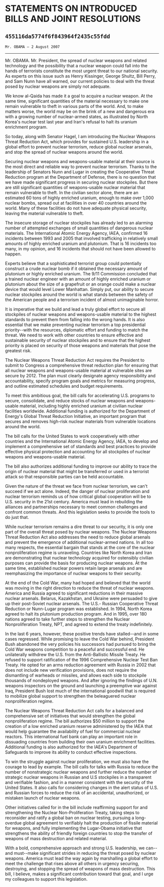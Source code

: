 # STATEMENTS ON INTRODUCED BILLS AND JOINT RESOLUTIONS
## `455116da5774f6f843964f2435c55fdd`
`Mr. OBAMA — 2 August 2007`

---


Mr. OBAMA. Mr. President, the spread of nuclear weapons and related 
technology and the possibility that a nuclear weapon could fall into 
the hands of terrorists constitute the most urgent threat to our 
national security. As experts on this issue such as Henry Kissinger, 
George Shultz, Bill Perry, and Sam Nunn have all warned, our current 
policies to deal with the threat posed by nuclear weapons are simply 
not adequate.

We know al-Qaida has made it a goal to acquire a nuclear weapon. At 
the same time, significant quantities of the material necessary to make 
one remain vulnerable to theft in various parts of the world. And, to 
make matters worse, the world may be on the brink of a new and 
dangerous era with a growing number of nuclear-armed states, as 
illustrated by North Korea's nuclear test last year and Iran's refusal 
to halt its uranium enrichment program.

So today, along with Senator Hagel, I am introducing the Nuclear 
Weapons Threat Reduction Act, which provides for sustained U.S. 
leadership in a global effort to prevent nuclear terrorism, reduce 
global nuclear arsenals, and stop the spread of nuclear weapons around 
the world.

Securing nuclear weapons and weapons-usable material at their source 
is the most direct and reliable way to prevent nuclear terrorism. 
Thanks to the leadership of Senators Nunn and Lugar in creating the 
Cooperative Threat Reduction program at the Department of Defense, 
there is no question that we have made significant progress in securing 
nuclear stockpiles. But there are still significant quantities of 
weapons-usable nuclear material that remain vulnerable to theft. In the 
civilian sector alone, there are an estimated 60 tons of highly 
enriched uranium, enough to make over 1,000 nuclear bombs, spread out 
at facilities in over 40 countries around the world. Many of these 
facilities do not have adequate physical security, leaving the material 
vulnerable to theft.

The insecure storage of nuclear stockpiles has already led to an 
alarming number of attempted exchanges of small quantities of dangerous 
nuclear materials. The International Atomic Energy Agency, IAEA, 
confirmed 16 incidents between 1993 and 2005 that involved trafficking 
in relatively small amounts of highly enriched uranium and plutonium. 
That is 16 incidents too many, in my opinion, and 16 incidents that 
should not have been allowed to happen.

Experts believe that a sophisticated terrorist group could 
potentially construct a crude nuclear bomb if it obtained the necessary 
amount of plutonium or highly enriched uranium. The 9/11 Commission 
concluded that a trained nuclear engineer with an amount of highly 
enriched uranium or plutonium about the size of a grapefruit or an 
orange could make a nuclear device that would level Lower Manhattan. 
Simply put, our ability to secure nuclear stockpiles around the world 
is what stands between the safety of the American people and a 
terrorism incident of almost unimaginable horror.

It is imperative that we build and lead a truly global effort to 
secure all stockpiles of nuclear weapons and weapons-usable material to 
the highest standards to prevent them from falling into the wrong 
hands. It is also essential that we make preventing nuclear terrorism a 
top presidential priority--with the resources, diplomatic effort and 
funding to match the threat. We need to work with other countries to 
ensure effective and sustainable security of nuclear stockpiles and to 
ensure that the highest priority is placed on security of those weapons 
and materials that pose the greatest risk.

The Nuclear Weapons Threat Reduction Act requires the President to 
submit to Congress a comprehensive threat reduction plan for ensuring 
that all nuclear weapons and weapons-usable material at vulnerable 
sites are secure by 2012. The plan must clearly designate agency 
responsibility and accountability, specify program goals and metrics 
for measuring progress, and outline estimated schedules and budget 
requirements.



To meet this ambitious goal, the bill calls for accelerating U.S. 
programs to secure, consolidate, and reduce stocks of nuclear weapons 
and weapons-usable material, including highly enriched uranium at 
civilian nuclear facilities worldwide. Additional funding is authorized 
for the Department of Energy's Global Threat Reduction Initiative, an 
important program that secures and removes high-risk nuclear materials 
from vulnerable locations around the world.

The bill calls for the United States to work cooperatively with other 
countries and the International Atomic Energy Agency, IAEA, to develop 
and implement a comprehensive set of standards and best practices to 
provide effective physical protection and accounting for all stockpiles 
of nuclear weapons and weapons-usable material.

The bill also authorizes additional funding to improve our ability to 
trace the origin of nuclear material that might be transferred or used 
in a terrorist attack so that responsible parties can be held 
accountable.

Given the nature of the threat we face from nuclear terrorism, we 
can't succeed if we act alone. Indeed, the danger of nuclear 
proliferation and nuclear terrorism reminds us of how critical global 
cooperation will be to U.S. security in the 21st century. America must 
lead in rebuilding the alliances and partnerships necessary to meet 
common challenges and confront common threats. And this legislation 
seeks to provide the tools to do just that.

While nuclear terrorism remains a dire threat to our security, it is 
only one part of the overall threat posed by nuclear weapons. The 
Nuclear Weapons Threat Reduction Act also addresses the need to reduce 
global arsenals and prevent the emergence of additional nuclear-armed 
nations. In all too many respects, the essential bargain that stands at 
the core of the nuclear nonproliferation regime is unraveling. 
Countries like North Korea and Iran are demonstrating that nuclear 
technology acquired for ostensibly civilian purposes can provide the 
basis for producing nuclear weapons. At the same time, established 
nuclear powers retain large arsenals and are reemphasizing the 
importance of nuclear weapons to their security.

At the end of the Cold War, many had hoped and believed that the 
world was moving in the right direction to reduce the threat of nuclear 
weapons. America and Russia agreed to significant reductions in their 
massive nuclear arsenals. Belarus, Kazakhstan, and Ukraine were 
persuaded to give up their post-Soviet nuclear arsenals. The U.S.-
Russian Cooperative Threat Reduction or Nunn-Lugar program was 
established. In 1994, North Korea agreed to halt its plutonium 
production program. And in 1995, over 180 nations agreed to take 
further steps to strengthen the Nuclear Nonproliferation Treaty, NPT, 
and agreed to extend the treaty indefinitely.

In the last 6 years, however, these positive trends have stalled--and 
in some cases regressed. While promising to leave the Cold War behind, 
President Bush abandoned the very policies his successors had pursued 
to bring the Cold War weapons competition to a peaceful and successful 
end. He unilaterally withdrew the U.S. from the Anti-Ballistic Missile 
Treaty. He refused to support ratification of the 1996 Comprehensive 
Nuclear Test Ban Treaty. He opted for an arms reduction agreement with 
Russia in 2002 that does not include new verification provisions, does 
not require the dismantling of warheads or missiles, and allows each 
side to stockpile thousands of nondeployed weapons. And after ignoring 
the findings of U.N. weapons inspectors on the ground and launching a 
preemptive war against Iraq, President Bush lost much of the 
international goodwill that is required to mobilize global support to 
strengthen the beleaguered nuclear nonproliferation regime.

The Nuclear Weapons Threat Reduction Act calls for a balanced and 
comprehensive set of initiatives that would strengthen the global 
nonproliferation regime. The bill authorizes $50 million to support the 
creation of a low enriched uranium reserve administered by the IAEA 
that would help guarantee the availability of fuel for commercial 
nuclear reactors. This international fuel bank can play an important 
role in dissuading countries from building their own uranium enrichment 
facilities. Additional funding is also authorized for the IAEA's 
Department of Safeguards to improve its ability to conduct effective 
inspections.

To win the struggle against nuclear proliferation, we must also have 
the courage to lead by example. The bill calls for talks with Russia to 
reduce the number of nonstrategic nuclear weapons and further reduce 
the number of strategic nuclear weapons in Russian and U.S stockpiles 
in a transparent and verifiable fashion, and in a manner consistent 
with the security of the United States. It also calls for considering 
changes in the alert status of U.S. and Russian forces to reduce the 
risk of an accidental, unauthorized, or mistaken launch of nuclear 
weapons.

Other initiatives called for in the bill include reaffirming support 
for and strengthening the Nuclear Non-Proliferation Treaty, taking 
steps to reconsider and ratify a global ban on nuclear testing, 
pursuing a long-overdue global agreement to verifiably halt the 
production of fissile material for weapons, and fully implementing the 
Lugar-Obama initiative that strengthens the ability of friendly foreign 
countries to stop the transfer of weapons of mass destruction and 
related material.

With a bold, comprehensive approach and strong U.S. leadership, we 
can--and must--make significant strides in reducing the threat posed by 
nuclear weapons. America must lead the way again by marshalling a 
global effort to meet the challenge that rises above all others in 
urgency securing, destroying, and stopping the spread of weapons of 
mass destruction. This bill, I believe, makes a significant 
contribution toward that goal, and I urge my colleagues to support this 
legislation.
